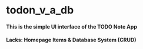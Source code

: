 # todon_v_a_db

#### This is the simple UI interface of the TODO Note App
#### Lacks: Homepage Items & Database System (CRUD)

